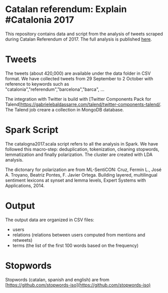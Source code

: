 # Catalan referendum: Explain #Catalonia 2017

This repository contains data and script from the analysis of tweets scraped during Catalan Referendum of 2017.
The full analysis is published [here](http://www.mauropelucchi.com/labs/referendumcat/index.html).

# Tweets

The tweets (about 420,000) are available under the data folder in CSV format.
We have collected tweets from 29 September to 2 October with reference to keywords such 
as "catalonia","referendum","barcelona","barca", ...

The integration with Twitter is build with [Twitter Components Pack for Talend]https://gabrielebaldassarre.com/talend/twitter-components-talend/. The Talend job creare a collection in MongoDB database.

# Spark Script

The catalogna2017.scala script refers to all the analysis in Spark. We have followed this macro-step: deduplication, tokenization, cleaning stopwords, lemmatization and finally polarization.
The cluster are created with LDA analysis.

The dictonary for polarization are from ML-SentiCON: Cruz, Fermín L., José A. Troyano, Beatriz Pontes, F. Javier Ortega. Building layered, multilingual sentiment lexicons at synset and lemma levels, Expert Systems with Applications, 2014.


# Output

The output data are organized in CSV files:
- users
- relations (relations between users computed from mentions and retweets)
- terms (the list of the first 100 words based on the frequency)

# Stopwords

Stopwords (catalan, spanish and english) are from [https://github.com/stopwords-iso](https://github.com/stopwords-iso)


